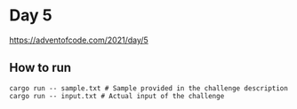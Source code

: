 # Day 5

https://adventofcode.com/2021/day/5

## How to run

```
cargo run -- sample.txt # Sample provided in the challenge description
cargo run -- input.txt # Actual input of the challenge
```
